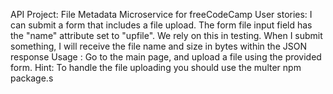 API Project: File Metadata Microservice for freeCodeCamp
User stories:
I can submit a form that includes a file upload.
The form file input field has the "name" attribute set to "upfile". We rely on this in testing.
When I submit something, I will receive the file name and size in bytes within the JSON response
Usage :
Go to the main page, and upload a file using the provided form.
Hint:
To handle the file uploading you should use the multer npm package.s
